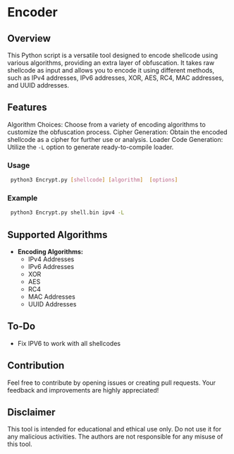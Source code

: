 # Encoder

## Overview

This Python script is a versatile tool designed to encode shellcode using various algorithms, providing an extra layer of obfuscation. It takes raw shellcode as input and allows you to encode it using different methods, such as IPv4 addresses, IPv6 addresses, XOR, AES, RC4, MAC addresses, and UUID addresses.

## Features

Algorithm Choices: Choose from a variety of encoding algorithms to customize the obfuscation process.
Cipher Generation: Obtain the encoded shellcode as a cipher for further use or analysis.
Loader Code Generation: Utilize the `-L` option to generate ready-to-compile loader.

### Usage
```bash
 python3 Encrypt.py [shellcode] [algorithm]  [options]
 ```

### Example
```bash
 python3 Encrypt.py shell.bin ipv4 -L
```

## Supported Algorithms

- **Encoding Algorithms:**
  - IPv4 Addresses
  - IPv6 Addresses
  - XOR
  - AES
  - RC4
  - MAC Addresses
  - UUID Addresses


## To-Do
- Fix IPV6 to work with all shellcodes

## Contribution

Feel free to contribute by opening issues or creating pull requests. Your feedback and improvements are highly appreciated!

## Disclaimer

This tool is intended for educational and ethical use only. Do not use it for any malicious activities. The authors are not responsible for any misuse of this tool.
